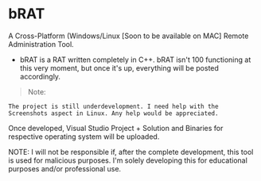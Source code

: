 # bRAT
A Cross-Platform (Windows/Linux [Soon to be available on MAC] Remote Administration Tool.

- bRAT is a RAT written completely in C++.
bRAT isn't 100 functioning at this very moment, but once it's up, everything will be posted accordingly.


> Note:
```
The project is still underdevelopment. I need help with the Screenshots aspect in Linux. Any help would be appreciated.
```

Once developed, Visual Studio Project + Solution and Binaries for respective operating system will be uploaded.

NOTE: I will not be responsible if, after the complete development, this tool is used for malicious purposes. I'm solely developing this for educational purposes and/or professional use.
